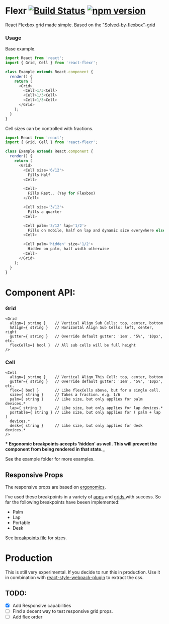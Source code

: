 # Flexr [![Build Status](https://travis-ci.org/chriskjaer/react-flexr.svg)](https://travis-ci.org/chriskjaer/react-flexr) [![npm version](https://badge.fury.io/js/react-flexr.svg)](http://badge.fury.io/js/react-flexr)

React Flexbox grid made simple.
Based on the [ "Solved-by-flexbox"-grid ]( http://philipwalton.github.io/solved-by-flexbox/demos/grids/ )

### Usage

Base example.
```javascript
import React from 'react';
import { Grid, Cell } from 'react-flexr';

class Example extends React.component {
  render() {
    return (
      <Grid>
        <Cell>1/3<Cell>
        <Cell>1/3<Cell>
        <Cell>1/3<Cell>
      </Grid>
    );
  }
}
```

Cell sizes can be controlled with fractions.
```javascript
import React from 'react';
import { Grid, Cell } from 'react-flexr';

class Example extends React.component {
  render() {
    return (
      <Grid>
        <Cell size='6/12'>
          Fills Half
        <Cell>

        <Cell>
          Fills Rest.. (Yay for Flexbox)
        </Cell>

        <Cell size='3/12'>
          Fills a quarter
        <Cell>

        <Cell palm='3/12' lap='1/2'>
          Fills on mobile, half on lap and dynamic size everywhere else.
        <Cell>

        <Cell palm='hidden' size='1/2'>
          Hidden on palm, half width otherwise
        <Cell>
      </Grid>
    );
  }
}
```

# Component API:
### Grid
```
<Grid
  align={ string }    // Vertical Align Sub Cells: top, center, bottom
  hAlign={ string }   // Horizontal Align Sub Cells: left, center, right
  gutter={ string }   // Override default gutter: '1em', '5%', '10px', etc.
  flexCells={ bool }  // All sub cells will be full height
/>
```
### Cell
```
<Cell
  align={ string }    // Vertical Align This Cell: top, center, bottom
  gutter={ string }   // Override default gutter: '1em', '5%', '10px', etc.
  flex={ bool }       // Like flexCells above, but for a single cell.
  size={ string }     // Takes a fraction. e.g. 1/6
  palm={ string }     // Like size, but only applies for palm devices.*
  lap={ string }      // Like size, but only applies for lap devices.*
  portable={ string } // Like size, but only applies for ( palm + lap )
  devices.*
  desk={ string }     // Like size, but only applies for desk devices.*
/>
```
__* Ergonomic breakpoints accepts 'hidden' as well. This will prevent the
component from being rendered in that state.___

See the example folder for more examples.

## Responsive Props
The responsive props are based on [ergonomics](https://twitter.com/lukew/status/273453112902172672).

I've used these breakpoints in a variety of [apps](https://github.com/chriskjaer/prototype-seed) and [ grids ](https://github.com/chriskjaer/prototype-seed/blob/master/source/assets/styles/utilities/_grid.scss) with success. So far
the following breakpoints have beeen implemented:
- Palm
- Lap
- Portable
- Desk

See [breakpoints file](https://github.com/chriskjaer/react-flexr/blob/master/src/breakpoints.js) for sizes.


# Production
This is still very experimental. If you decide to run this in production. Use it
in combination with [react-style-webpack-plugin](https://github.com/boligbesked/react-style-webpack-plugin) to extract the css.

## TODO:
- [x] Add Responsive capabilities
- [ ] Find a decent way to test responsive grid props.
- [ ] Add flex order
